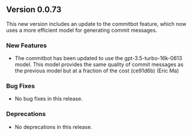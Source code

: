 ## Version 0.0.73

This new version includes an update to the commitbot feature, which now uses a more efficient model for generating commit messages.

### New Features

- The commitbot has been updated to use the gpt-3.5-turbo-16k-0613 model. This model provides the same quality of commit messages as the previous model but at a fraction of the cost (ce91d6b) (Eric Ma)

### Bug Fixes

- No bug fixes in this release.

### Deprecations

- No deprecations in this release.
